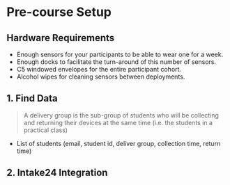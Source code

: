 # Pre-course Setup

## Hardware Requirements

* Enough sensors for your participants to be able to wear one for a week.
* Enough docks to facilitate the turn-around of this number of sensors.
* C5 windowed envelopes for the entire participant cohort.
* Alcohol wipes for cleaning sensors between deployments.

## 1. Find Data

> A delivery group is the sub-group of students who will be collecting and returning their devices at the same time \(i.e. the students in a practical class\)

* List of students \(email, student id, deliver group, collection time, return time\)



## 2. Intake24 Integration







